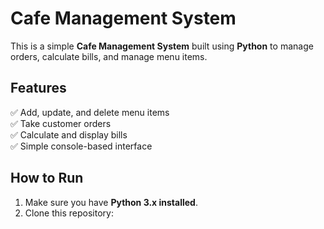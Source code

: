# Cafe Management System

This is a simple **Cafe Management System** built using **Python** to manage orders, calculate bills, and manage menu items.

## Features
✅ Add, update, and delete menu items  
✅ Take customer orders  
✅ Calculate and display bills  
✅ Simple console-based interface

## How to Run
1. Make sure you have **Python 3.x installed**.
2. Clone this repository:

